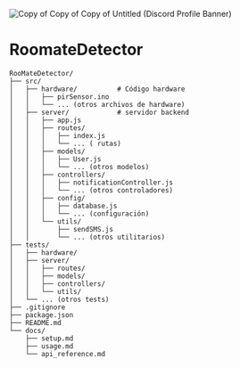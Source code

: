 ![Copy of Copy of Copy of Untitled (Discord Profile Banner)](https://github.com/user-attachments/assets/8cca43fc-0c29-4e92-849c-8938efac6c74)


# RoomateDetector

```
RooMateDetector/
├── src/
│   ├── hardware/          # Código hardware
│   │   ├── pirSensor.ino
│   │   └── ... (otros archivos de hardware)
│   ├── server/            # servidor backend
│   │   ├── app.js
│   │   ├── routes/
│   │   │   ├── index.js
│   │   │   └── ... ( rutas)
│   │   ├── models/
│   │   │   ├── User.js
│   │   │   └── ... (otros modelos)
│   │   ├── controllers/
│   │   │   ├── notificationController.js
│   │   │   └── ... (otros controladores)
│   │   ├── config/
│   │   │   ├── database.js
│   │   │   └── ... (configuración)
│   │   └── utils/
│   │       ├── sendSMS.js
│   │       └── ... (otros utilitarios)
├── tests/
│   ├── hardware/
│   ├── server/
│   │   ├── routes/
│   │   ├── models/
│   │   ├── controllers/
│   │   └── utils/
│   └── ... (otros tests)
├── .gitignore
├── package.json
├── README.md
└── docs/
    ├── setup.md
    ├── usage.md
    └── api_reference.md
